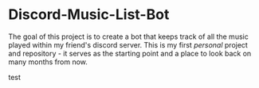 # Discord-Music-List-Bot

The goal of this project is to create a bot that keeps track of all the music played within my friend's discord server.
This is my first _personal_ project and repository - it serves as the starting point and a place to look back on many months from now.

test